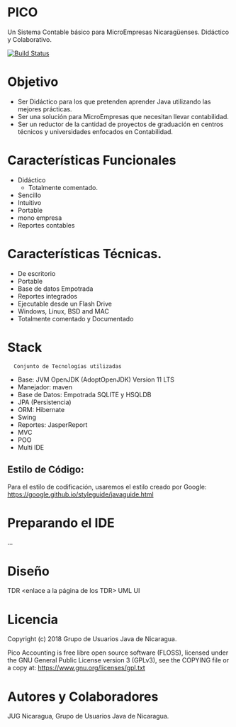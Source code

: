 # PICO
Un Sistema Contable básico para MicroEmpresas Nicaragüenses. Didáctico y Colaborativo.

[![Build Status](https://travis-ci.org/jug-ni/PICO.svg?branch=master)](https://travis-ci.org/jug-ni/PICO)

# Objetivo
* Ser Didáctico para los que pretenden aprender Java utilizando las mejores prácticas.
* Ser una solución para MicroEmpresas que necesitan llevar contabilidad.
* Ser un reductor de la cantidad de proyectos de graduación en centros técnicos y universidades enfocados en Contabilidad.

# Características Funcionales
* Didáctico
  - Totalmente comentado.
* Sencillo
* Intuitivo
* Portable
* mono empresa
* Reportes contables

# Características Técnicas.
* De escritorio
* Portable
* Base de datos Empotrada
* Reportes integrados
* Ejecutable desde un Flash Drive
* Windows, Linux, BSD and MAC
* Totalmente comentado y Documentado


# Stack
```
  Conjunto de Tecnologías utilizadas
```
* Base: JVM OpenJDK (AdoptOpenJDK) Version 11 LTS
* Manejador: maven
* Base de Datos: Empotrada SQLITE  y HSQLDB
* JPA (Persistencia)
* ORM: Hibernate
* Swing
* Reportes: JasperReport
* MVC
* POO
* Multi IDE

## Estilo de Código:
Para el estilo de codificación, usaremos el estilo creado por Google:
https://google.github.io/styleguide/javaguide.html


# Preparando  el IDE
...

# Diseño
  TDR <enlace a la página de los TDR>
  UML <Enlace a los diagramas de Caso de USO>
  UI <enlace a las interfaces>


# Licencia
Copyright (c) 2018 Grupo de Usuarios Java de Nicaragua.

Pico Accounting is free libre open source software (FLOSS), licensed under the GNU General Public License version 3 (GPLv3), see the COPYING file or a copy at: https://www.gnu.org/licenses/gpl.txt


# Autores y Colaboradores
JUG Nicaragua, Grupo de Usuarios Java de Nicaragua.
